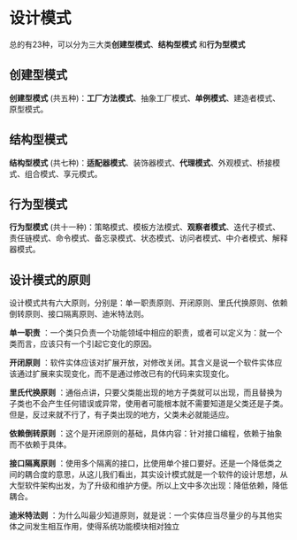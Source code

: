 # 设计模式

总的有23种，可以分为三大类**创建型模式**、**结构型模式** 和**行为型模式**

## 创建型模式

**创建型模式** (共五种)：**工厂方法模式**、抽象工厂模式、**单例模式**、建造者模式、原型模式。

## 结构型模式

**结构型模式** (共七种)：**适配器模式**、装饰器模式、**代理模式**、外观模式、桥接模式、组合模式、享元模式。

## 行为型模式

**行为型模式** (共十一种)：策略模式、模板方法模式、**观察者模式**、迭代子模式、责任链模式、命令模式、备忘录模式、状态模式、访问者模式、中介者模式、解释器模式。

## 设计模式的原则

设计模式共有六大原则，分别是：单一职责原则、开闭原则、里氏代换原则、依赖倒转原则、接口隔离原则、迪米特法则。

 **单一职责** ：一个类只负责一个功能领域中相应的职责，或者可以定义为：就一个类而言，应该只有一个引起它变化的原因。

 **开闭原则** ：软件实体应该对扩展开放，对修改关闭。其含义是说一个软件实体应该通过扩展来实现变化，而不是通过修改已有的代码来实现变化。

 **里氏代换原则** ：通俗点讲，只要父类能出现的地方子类就可以出现，而且替换为子类也不会产生任何错误或异常，使用者可能根本就不需要知道是父类还是子类。但是，反过来就不行了，有子类出现的地方，父类未必就能适应。

 **依赖倒转原则** ：这个是开闭原则的基础，具体内容：针对接口编程，依赖于抽象而不依赖于具体。

 **接口隔离原则** ：使用多个隔离的接口，比使用单个接口要好。还是一个降低类之间的耦合度的意思，从这儿我们看出，其实设计模式就是一个软件的设计思想，从大型软件架构出发，为了升级和维护方便。所以上文中多次出现：降低依赖，降低耦合。

 **迪米特法则** ：为什么叫最少知道原则，就是说：一个实体应当尽量少的与其他实体之间发生相互作用，使得系统功能模块相对独立
